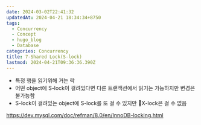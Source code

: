 ```yaml
---
date: 2024-03-02T22:41:32
updatedAt: 2024-04-21 18:34:34+8750
tags:
  - Concurrency
  - Concept
  - hugo_blog
  - Database
categories: Concurrency
title: 7-Shared Lock(S-lock)
lastmod: 2024-04-21T09:36:36.390Z
---
```

* 특정 행을 읽기위해 거는 락
* 어떤 object에 S-lock이 걸려있다면 다른 트랜잭션에서 읽기는 가능하지만 변경은 불가능함
* S-lock이 걸려있는 object에 S-lock를 또 걸 수 있지만 X-lock은 걸 수 없음

https://dev.mysql.com/doc/refman/8.0/en/InnoDB-locking.html
